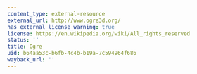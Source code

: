 ```yaml
---
content_type: external-resource
external_url: http://www.ogre3d.org/
has_external_license_warning: true
license: https://en.wikipedia.org/wiki/All_rights_reserved
status: ''
title: Ogre
uid: b64aa53c-b6fb-4c4b-b19a-7c594964f686
wayback_url: ''
---
```

